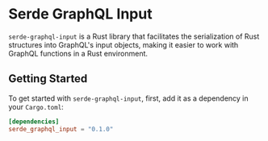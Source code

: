 # Serde GraphQL Input

`serde-graphql-input` is a Rust library that facilitates the serialization of Rust structures into GraphQL's input objects, making it easier to work with GraphQL functions in a Rust environment.

## Getting Started

To get started with `serde-graphql-input`, first, add it as a dependency in your `Cargo.toml`:

```toml
[dependencies]
serde_graphql_input = "0.1.0"

